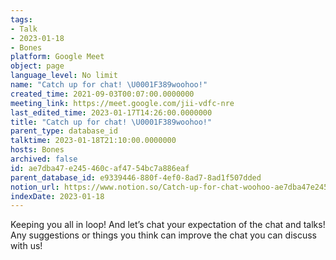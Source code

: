 ```yaml
---
tags:
- Talk
- 2023-01-18
- Bones
platform: Google Meet
object: page
language_level: No limit
name: "Catch up for chat! \U0001F389woohoo!"
created_time: 2021-09-03T00:07:00.0000000
meeting_link: https://meet.google.com/jii-vdfc-nre
last_edited_time: 2023-01-17T14:26:00.0000000
title: "Catch up for chat! \U0001F389woohoo!"
parent_type: database_id
talktime: 2023-01-18T21:10:00.0000000
hosts: Bones
archived: false
id: ae7dba47-e245-460c-af47-54bc7a886eaf
parent_database_id: e9339446-880f-4ef0-8ad7-8ad1f507dded
notion_url: https://www.notion.so/Catch-up-for-chat-woohoo-ae7dba47e245460caf4754bc7a886eaf
indexDate: 2023-01-18
---
```


Keeping you all in loop! And let’s chat your expectation of the chat and talks!
Any suggestions or things you think can improve the chat you can discuss with us!





